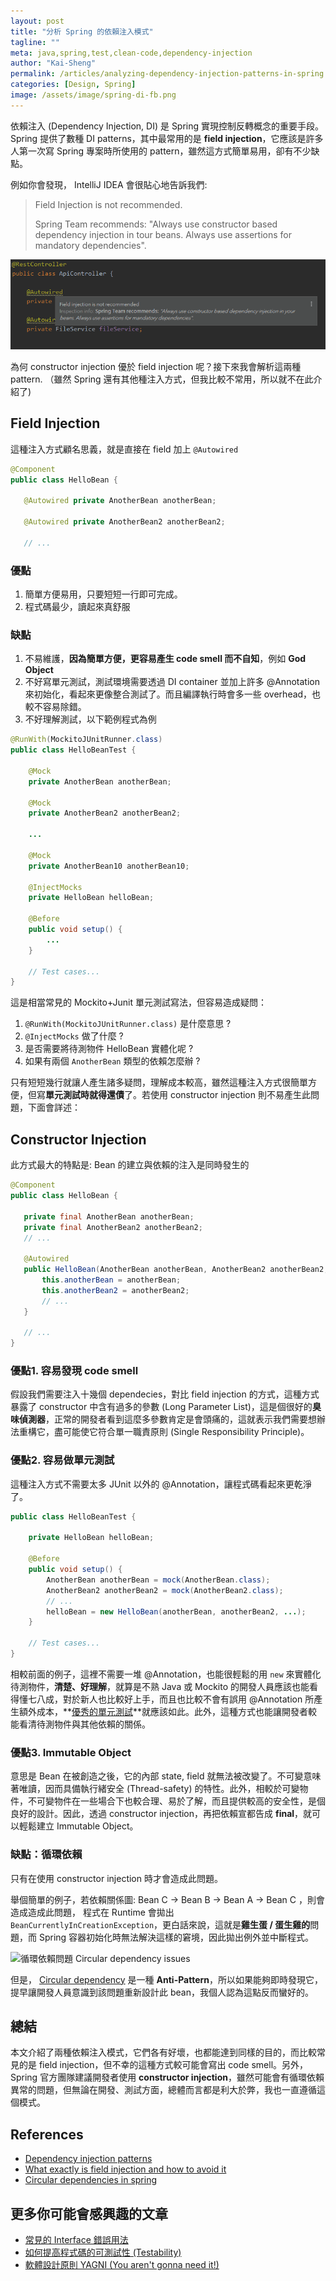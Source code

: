 ```yaml
---
layout: post
title: "分析 Spring 的依賴注入模式"
tagline: ""
meta: java,spring,test,clean-code,dependency-injection
author: "Kai-Sheng"
permalink: /articles/analyzing-dependency-injection-patterns-in-spring
categories: [Design, Spring]
image: /assets/image/spring-di-fb.png
---
```


依賴注入 (Dependency Injection, DI) 是 Spring 實現控制反轉概念的重要手段。Spring 提供了數種 DI patterns，其中最常用的是 **field injection**，它應該是許多人第一次寫 Spring 專案時所使用的 pattern，雖然這方式簡單易用，卻有不少缺點。
 

例如你會發現， IntelliJ IDEA 會很貼心地告訴我們:

> 
> Field Injection is not recommended.
> 
> Spring Team recommends: "Always use constructor based dependency injection in tour beans. Always use assertions for mandatory dependencies".
> 

![Field Injection is not recommended](/assets/image/spring-di.png?style=center)

為何 constructor injection 優於 field injection 呢？接下來我會解析這兩種 pattern. （雖然 Spring 還有其他種注入方式，但我比較不常用，所以就不在此介紹了)

## **Field Injection**

這種注入方式顧名思義，就是直接在 field 加上 `@Autowired`

```java
@Component
public class HelloBean {
  
   @Autowired private AnotherBean anotherBean;
  
   @Autowired private AnotherBean2 anotherBean2;
  
   // ...
```

### **優點**
1. 簡單方便易用，只要短短一行即可完成。
2. 程式碼最少，讀起來真舒服

### **缺點**
1. 不易維護，**因為簡單方便，更容易產生 code smell 而不自知**，例如 **God Object**
2. 不好寫單元測試，測試環境需要透過 DI container 並加上許多 @Annotation 來初始化，看起來更像整合測試了。而且編譯執行時會多一些 overhead，也較不容易除錯。
3. 不好理解測試，以下範例程式為例

```java
@RunWith(MockitoJUnitRunner.class)
public class HelloBeanTest {

    @Mock
    private AnotherBean anotherBean;
    
    @Mock
    private AnotherBean2 anotherBean2;
    
    ...
    
    @Mock
    private AnotherBean10 anotherBean10;
    
    @InjectMocks
    private HelloBean helloBean;
    
    @Before
    public void setup() {
        ...
    }
    
    // Test cases...
}
```

這是相當常見的 Mockito+Junit 單元測試寫法，但容易造成疑問：

1. `@RunWith(MockitoJUnitRunner.class)` 是什麼意思 ?
2. `@InjectMocks` 做了什麼 ?
3. 是否需要將待測物件 HelloBean 實體化呢 ?
4. 如果有兩個 `AnotherBean` 類型的依賴怎麼辦 ?

只有短短幾行就讓人產生諸多疑問，理解成本較高，雖然這種注入方式很簡單方便，但寫**單元測試時就得還債**了。若使用 constructor injection 則不易產生此問題，下面會詳述：

## **Constructor Injection**

此方式最大的特點是: Bean 的建立與依賴的注入是同時發生的

```java
@Component
public class HelloBean {
 
   private final AnotherBean anotherBean;
   private final AnotherBean2 anotherBean2;
   // ...
   
   @Autowired
   public HelloBean(AnotherBean anotherBean, AnotherBean2 anotherBean2, ...) {
       this.anotherBean = anotherBean;
       this.anotherBean2 = anotherBean2;
       // ...
   }
   
   // ...
}
```

### **優點1. 容易發現 code smell**

假設我們需要注入十幾個 dependecies，對比 field injection 的方式，這種方式暴露了 constructor 中含有過多的參數 (Long Parameter List)，這是個很好的**臭味偵測器**，正常的開發者看到這麼多參數肯定是會頭痛的，這就表示我們需要想辦法重構它，盡可能使它符合單一職責原則 (Single Responsibility Principle)。

### **優點2. 容易做單元測試**

這種注入方式不需要太多 JUnit 以外的 @Annotation，讓程式碼看起來更乾淨了。

```java
public class HelloBeanTest {
    
    private HelloBean helloBean;
    
    @Before
    public void setup() {
        AnotherBean anotherBean = mock(AnotherBean.class);
        AnotherBean2 anotherBean2 = mock(AnotherBean2.class);
        // ...
        helloBean = new HelloBean(anotherBean, anotherBean2, ...);
    }
  
    // Test cases...
}
```

相較前面的例子，這裡不需要一堆 @Annotation，也能很輕鬆的用 `new` 來實體化待測物件，**清楚、好理解**，就算是不熟 Java 或 Mockito 的開發人員應該也能看得懂七八成，對於新人也比較好上手，而且也比較不會有誤用 @Annotation 所產生額外成本，**[優秀的單元測試](/articles/good-unit-test)**就應該如此。此外，這種方式也能讓開發者較能看清待測物件與其他依賴的關係。

### **優點3. Immutable Object**

意思是 Bean 在被創造之後，它的內部 state, field 就無法被改變了。不可變意味著唯讀，因而具備執行緒安全 (Thread-safety) 的特性。此外，相較於可變物件，不可變物件在一些場合下也較合理、易於了解，而且提供較高的安全性，是個良好的設計。因此，透過 constructor injection，再把依賴宣都告成 **final**，就可以輕鬆建立 Immutable Object。


### **缺點：循環依賴**

只有在使用 constructor injection 時才會造成此問題。

舉個簡單的例子，若依賴關係圖: Bean C → Bean B → Bean A → Bean C ，則會造成造成此問題， 程式在 Runtime 會拋出`BeanCurrentlyInCreationException`，更白話來說，這就是**雞生蛋 / 蛋生雞的**問題，而 Spring 容器初始化時無法解決這樣的窘境，因此拋出例外並中斷程式。

![循環依賴問題 Circular dependency issues](https://miro.medium.com/max/1044/1*vClDWHcM4nKPUz9uWksl-Q.png?style=center)

但是， [Circular dependency](https://en.wikipedia.org/wiki/Circular_dependency) 是一種 **Anti-Pattern**，所以如果能夠即時發現它，提早讓開發人員意識到該問題重新設計此 bean，我個人認為這點反而蠻好的。

## **總結**

本文介紹了兩種依賴注入模式，它們各有好壞，也都能達到同樣的目的，而比較常見的是 field injection，但不幸的這種方式較可能會寫出 code smell。另外，Spring 官方團隊建議開發者使用 **constructor injection**，雖然可能會有循環依賴異常的問題，但無論在開發、測試方面，總體而言都是利大於弊，我也一直遵循這個模式。

## **References**
- [Dependency injection patterns](https://kinbiko.com/java/dependency-injection-patterns/)  
- [What exactly is field injection and how to avoid it](https://stackoverflow.com/questions/39890849/what-exactly-is-field-injection-and-how-to-avoid-it/39891473)  
- [Circular dependencies in spring](https://www.baeldung.com/circular-dependencies-in-spring)

## **更多你可能會感興趣的文章**
- [常見的 Interface 錯誤用法](/articles/anti-pattern-of-java-interface-impl-style)
- [如何提高程式碼的可測試性 (Testability)](/articles/testability)
- [軟體設計原則 YAGNI (You aren't gonna need it!)](/articles/yagni-principle)